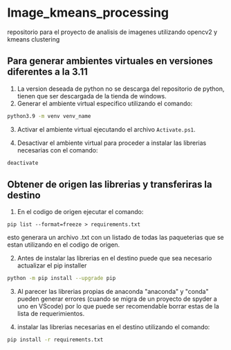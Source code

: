 # Image_kmeans_processing

repositorio para el proyecto de analisis de imagenes utilizando opencv2 y kmeans clustering

## Para generar ambientes virtuales en versiones diferentes a la 3.11

1. La version deseada de python no se descarga del repositorio de python, tienen que ser descargada de la tienda de windows.
2. Generar el ambiente virtual especifico utilizando el comando:

```bash
python3.9 -m venv venv_name
```

3. Activar el ambiente virtual ejecutando el archivo `Activate.ps1`.

4. Desactivar el ambiente virtual para proceder a instalar las librerias necesarias con el comando:

 ```bash
 deactivate
 ```

## Obtener de origen las librerias y transferiras la destino

1. En el codigo de origen ejecutar el comando: 

```python3
pip list --format=freeze > requirements.txt
```

esto generara un archivo .txt con un listado de todas las paqueterias que se estan utilizando en el codigo de origen.

2. Antes de instalar las librerias en el destino puede que sea necesario actualizar el pip installer

```bash
python -m pip install --upgrade pip
```

3. Al parecer las librerias propias de anaconda "anaconda" y "conda" pueden generar errores (cuando se migra de un proyecto de spyder a uno en VScode) por lo que puede ser recomendable borrar estas de la lista de requerimientos.

4. instalar las librerias necesarias en el destino utilizando el comando:

```bash
pip install -r requirements.txt
```
